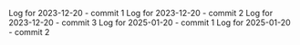 Log for 2023-12-20 - commit 1
Log for 2023-12-20 - commit 2
Log for 2023-12-20 - commit 3
Log for 2025-01-20 - commit 1
Log for 2025-01-20 - commit 2
